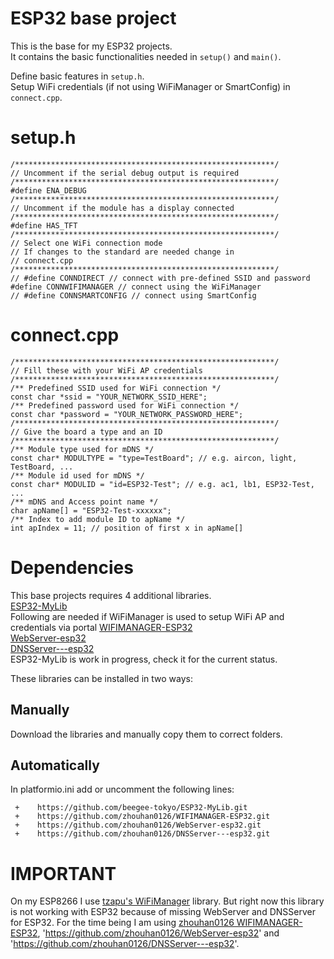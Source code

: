 # ESP32 base project
This is the base for my ESP32 projects.   
It contains the basic functionalities needed in `setup()` and `main()`.   

Define basic features in `setup.h`.   
Setup WiFi credentials (if not using WiFiManager or SmartConfig) in `connect.cpp`.   


# setup.h
```
/**********************************************************/
// Uncomment if the serial debug output is required
/**********************************************************/
#define ENA_DEBUG
/**********************************************************/
// Uncomment if the module has a display connected
/**********************************************************/
#define HAS_TFT
/**********************************************************/
// Select one WiFi connection mode
// If changes to the standard are needed change in
// connect.cpp
/**********************************************************/
// #define CONNDIRECT // connect with pre-defined SSID and password
#define CONNWIFIMANAGER // connect using the WiFiManager
// #define CONNSMARTCONFIG // connect using SmartConfig
```

# connect.cpp    
```
/**********************************************************/
// Fill these with your WiFi AP credentials
/**********************************************************/
/** Predefined SSID used for WiFi connection */
const char *ssid = "YOUR_NETWORK_SSID_HERE";
/** Predefined password used for WiFi connection */
const char *password = "YOUR_NETWORK_PASSWORD_HERE";
/**********************************************************/
// Give the board a type and an ID
/**********************************************************/
/** Module type used for mDNS */
const char* MODULTYPE = "type=TestBoard"; // e.g. aircon, light, TestBoard, ...
/** Module id used for mDNS */
const char* MODULID = "id=ESP32-Test"; // e.g. ac1, lb1, ESP32-Test, ...
/** mDNS and Access point name */
char apName[] = "ESP32-Test-xxxxxx";
/** Index to add module ID to apName */
int apIndex = 11; // position of first x in apName[]
```

# Dependencies
This base projects requires 4 additional libraries.    
[ESP32-MyLib](https://github.com/beegee-tokyo/ESP32-MyLib)    
Following are needed if WiFiManager is used to setup WiFi AP and credentials via portal
[WIFIMANAGER-ESP32](https://github.com/zhouhan0126/WIFIMANAGER-ESP32.git)    
[WebServer-esp32](https://github.com/zhouhan0126/WebServer-esp32.git)    
[DNSServer---esp32](https://github.com/zhouhan0126/DNSServer---esp32.git)    
ESP32-MyLib is work in progress, check it for the current status.

These libraries can be installed in two ways:    
## Manually    
Download the libraries and manually copy them to correct folders.    
## Automatically
In platformio.ini add or uncomment the following lines:
```lib_deps =
 +    https://github.com/beegee-tokyo/ESP32-MyLib.git
 +    https://github.com/zhouhan0126/WIFIMANAGER-ESP32.git
 +    https://github.com/zhouhan0126/WebServer-esp32.git
 +    https://github.com/zhouhan0126/DNSServer---esp32.git
```    
# IMPORTANT
On my ESP8266 I use [tzapu's WiFiManager](https://github.com/tzapu/WiFiManager) library. But right now this library is not working with ESP32 because of missing WebServer and DNSServer for ESP32.
For the time being I am using [zhouhan0126 WIFIMANAGER-ESP32](https://github.com/zhouhan0126/WIFIMANAGER-ESP32), 'https://github.com/zhouhan0126/WebServer-esp32' and 'https://github.com/zhouhan0126/DNSServer---esp32'.    
